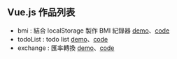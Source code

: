 ## Vue.js 作品列表
* bmi : 結合 localStorage 製作 BMI 紀錄器 [demo](https://lolo-12.github.io/Vue.js/bmi/public/index.html)、[code](https://github.com/LoLo-12/Vue.js/tree/master/bmi/public)
* todoList : todo list [demo](https://lolo-12.github.io/Vue.js/todoList/public/index.html)、[code](https://github.com/LoLo-12/Vue.js/tree/master/todoList/public)
* exchange : 匯率轉換 [demo](https://lolo-12.github.io/Vue.js/exchange/public/index.html)、[code](https://github.com/LoLo-12/Vue.js/tree/master/exchange/public)

